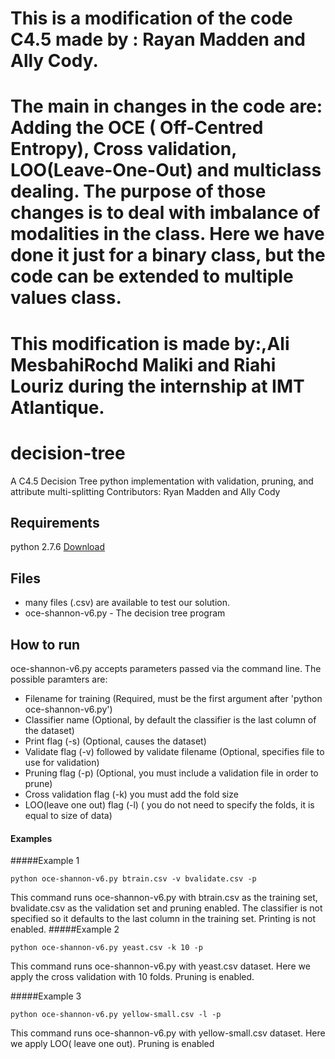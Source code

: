 # This is a modification of the code C4.5 made by : Rayan Madden and Ally Cody.
# The main in changes in the code are: Adding the OCE ( Off-Centred Entropy), Cross validation, LOO(Leave-One-Out) and multiclass dealing. The purpose of those changes is to deal with imbalance of modalities in the class. Here we have done it just for a binary class, but the code can be extended to multiple values class.
# This modification is made by:,Ali MesbahiRochd Maliki and Riahi Louriz during the internship at IMT Atlantique.
#
# decision-tree
A C4.5 Decision Tree python implementation with validation, pruning, and attribute multi-splitting
Contributors: Ryan Madden and Ally Cody

## Requirements
python 2.7.6 [Download](https://www.python.org/download/releases/2.7.6/)

## Files
* many files (.csv) are available to test our solution.
* oce-shannon-v6.py - The decision tree program

## How to run
oce-shannon-v6.py accepts parameters passed via the command line. The possible paramters are:
* Filename for training (Required, must be the first argument after 'python oce-shannon-v6.py')
* Classifier name (Optional, by default the classifier is the last column of the dataset)
* Print flag (-s) (Optional, causes the dataset)
* Validate flag (-v) followed by validate filename (Optional, specifies file to use for validation)
* Pruning flag (-p) (Optional, you must include a validation file in order to prune)
* Cross validation flag (-k) you must add the fold size 
* LOO(leave one out) flag (-l) ( you do not need to specify the folds, it is equal to size of data)

#### Examples

#####Example 1
```
python oce-shannon-v6.py btrain.csv -v bvalidate.csv -p 
```
This command runs oce-shannon-v6.py with btrain.csv as the training set, bvalidate.csv as the validation set and pruning enabled. The classifier is not specified so it defaults to the last column in the training set. Printing is not enabled.
#####Example 2
```
python oce-shannon-v6.py yeast.csv -k 10 -p

```

This command runs oce-shannon-v6.py with yeast.csv dataset. Here we apply the cross validation with 10 folds. Pruning is enabled. 

#####Example 3
```
python oce-shannon-v6.py yellow-small.csv -l -p
```
This command runs oce-shannon-v6.py  with yellow-small.csv dataset. Here we apply LOO( leave one out). Pruning is enabled 

